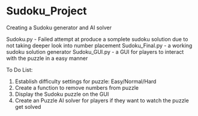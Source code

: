 # Sudoku_Project
Creating a Sudoku generator and AI solver

Sudoku.py       - Failed attempt at produce a somplete sudoku solution due to not taking deeper look into number placement 
Sudoku_Final.py - a working sudoku solution generator
Sudoku_GUI.py   - a GUI for players to interact with the puzzle in a easy manner

To Do List:
1) Establish difficulty settings for puzzle: Easy/Normal/Hard
2) Create a function to remove numbers from puzzle
3) Display the Sudoku puzzle on the GUI
4) Create an Puzzle AI solver for players if they want to watch the puzzle get solved
